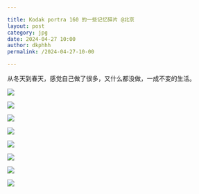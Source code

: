 ```yaml
---

title: Kodak portra 160 的一些记忆碎片 @北京
layout: post
category: jpg
date: 2024-04-27 10:00
author: dkphhh
permalink: /2024-04-27-10-00

---
```


从冬天到春天，感觉自己做了很多，又什么都没做，一成不变的生活。


![](https://cdn.jsdelivr.net/gh/dkphhh/img/imgformessage/20240427120424.jpeg)


![](https://cdn.jsdelivr.net/gh/dkphhh/img/imgformessage/20240427120410.jpeg)


![](https://cdn.jsdelivr.net/gh/dkphhh/img/imgformessage/20240427120413.jpeg)


![](https://cdn.jsdelivr.net/gh/dkphhh/img/imgformessage/20240427120415.jpeg)


![](https://cdn.jsdelivr.net/gh/dkphhh/img/imgformessage/20240427120418.jpeg)


![](https://cdn.jsdelivr.net/gh/dkphhh/img/imgformessage/20240427120420.jpeg)


![](https://cdn.jsdelivr.net/gh/dkphhh/img/imgformessage/20240427120422.jpeg)


![](https://cdn.jsdelivr.net/gh/dkphhh/img/imgformessage/20240427120427.jpeg)